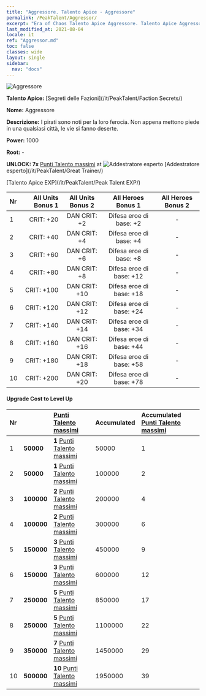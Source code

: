 ```yaml
---
title: "Aggressore. Talento Apice - Aggressore"
permalink: /PeakTalent/Aggressor/
excerpt: "Era of Chaos Talento Apice Aggressore. Talento Apice Aggressore. Aggressore"
last_modified_at: 2021-08-04
locale: it
ref: "Aggressor.md"
toc: false
classes: wide
layout: single
sidebar:
  nav: "docs"
---
```


  ![Aggressore](/images/pt/talent_3004.png)

  **Talento Apice:** [Segreti delle Fazioni](/it/PeakTalent/Faction Secrets/)

  **Nome:** Aggressore

  **Descrizione:** I pirati sono noti per la loro ferocia. Non appena mettono piede in una qualsiasi città, le vie si fanno deserte.

  **Power:** 1000

  **Root:** -

  **UNLOCK: 7x** [Punti Talento massimi](/ItemsIT/con_934/) at ![Addestratore esperto](/images/pt/talent_3001.png) [Addestratore esperto](/it/PeakTalent/Great Trainer/)

  [Talento Apice EXP](/it/PeakTalent/Peak Talent EXP/)

  | Nr | All Units Bonus 1 | All Units Bonus 2 | All Heroes Bonus 1 | All Heroes Bonus 2 |
  |:---|--------------:|:-------------:|:-------------:|:-------------:|
  | 1 | CRIT: +20 | DAN CRIT: +2 | Difesa eroe di base: +2 | - |
  | 2 | CRIT: +40 | DAN CRIT: +4 | Difesa eroe di base: +4 | - |
  | 3 | CRIT: +60 | DAN CRIT: +6 | Difesa eroe di base: +8 | - |
  | 4 | CRIT: +80 | DAN CRIT: +8 | Difesa eroe di base: +12 | - |
  | 5 | CRIT: +100 | DAN CRIT: +10 | Difesa eroe di base: +18 | - |
  | 6 | CRIT: +120 | DAN CRIT: +12 | Difesa eroe di base: +24 | - |
  | 7 | CRIT: +140 | DAN CRIT: +14 | Difesa eroe di base: +34 | - |
  | 8 | CRIT: +160 | DAN CRIT: +16 | Difesa eroe di base: +44 | - |
  | 9 | CRIT: +180 | DAN CRIT: +18 | Difesa eroe di base: +58 | - |
  | 10 | CRIT: +200 | DAN CRIT: +20 | Difesa eroe di base: +78 | - |


#### Upgrade Cost to Level Up

  | Nr | <i class="fas fa-coins"/> | [Punti Talento massimi](/ItemsIT/con_934/) | Accumulated <i class="fas fa-coins"/> | Accumulated [Punti Talento massimi](/ItemsIT/con_934/) |
  |:---|:--------------|:-------------|:-------------|:-------------|
  | 1 | **50000** | **1** [Punti Talento massimi](/ItemsIT/con_934/) | 50000 | 1 |
  | 2 | **50000** | **1** [Punti Talento massimi](/ItemsIT/con_934/) | 100000 | 2 |
  | 3 | **100000** | **2** [Punti Talento massimi](/ItemsIT/con_934/) | 200000 | 4 |
  | 4 | **100000** | **2** [Punti Talento massimi](/ItemsIT/con_934/) | 300000 | 6 |
  | 5 | **150000** | **3** [Punti Talento massimi](/ItemsIT/con_934/) | 450000 | 9 |
  | 6 | **150000** | **3** [Punti Talento massimi](/ItemsIT/con_934/) | 600000 | 12 |
  | 7 | **250000** | **5** [Punti Talento massimi](/ItemsIT/con_934/) | 850000 | 17 |
  | 8 | **250000** | **5** [Punti Talento massimi](/ItemsIT/con_934/) | 1100000 | 22 |
  | 9 | **350000** | **7** [Punti Talento massimi](/ItemsIT/con_934/) | 1450000 | 29 |
  | 10 | **500000** | **10** [Punti Talento massimi](/ItemsIT/con_934/) | 1950000 | 39 |
